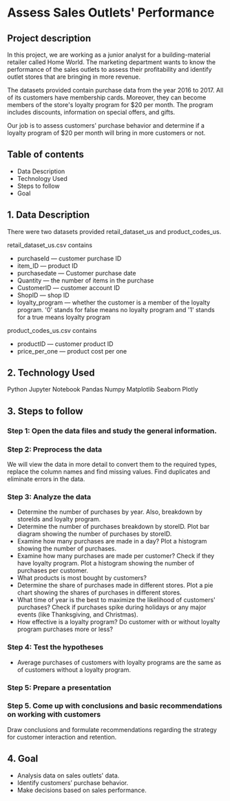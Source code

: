 # Assess Sales Outlets' Performance

## Project description

In this project, we are working as a junior analyst for a building-material retailer called Home World. The marketing department wants to know the performance of the sales outlets to assess their profitability and identify outlet stores that are bringing in more revenue.

The datasets provided contain purchase data from the year 2016 to 2017. All of its customers have membership cards. Moreover, they can become members of the store's loyalty program for $20 per month. The program includes discounts, information on special offers, and gifts.

Our job is to assess customers' purchase behavior and determine if a loyalty program of $20 per month will bring in more customers or not.

## Table of contents
- Data Description
- Technology Used
- Steps to follow 
- Goal
## 1. Data Description
There were two datasets provided retail_dataset_us and product_codes_us.

retail_dataset_us.csv contains
- purchaseId — customer purchase ID
- item_ID — product ID
- purchasedate — Customer purchase date
- Quantity — the number of items in the purchase
- CustomerID — customer account ID
- ShopID — shop ID
- loyalty_program — whether the customer is a member of the loyalty program. '0' stands for false means no loyalty program and '1' stands for a true means loyalty program

product_codes_us.csv contains
- productID — customer product ID
- price_per_one — product cost per one

## 2. Technology Used
Python
Jupyter Notebook
Pandas
Numpy
Matplotlib
Seaborn
Plotly

## 3. Steps to follow
### Step 1: Open the data files and study the general information.

### Step 2: Preprocess the data
We will view the data in more detail to convert them to the required types, replace the column names and find missing values. Find duplicates and eliminate errors in the data.

### Step 3: Analyze the data
- Determine the number of purchases by year. Also, breakdown by storeIds and loyalty program.
- Determine the number of purchases breakdown by storeID. Plot bar diagram showing the number of purchases by storeID.
- Examine how many purchases are made in a day? Plot a histogram showing the number of purchases.
- Examine how many purchases are made per customer? Check if they have loyalty program. Plot a histogram showing the number of purchases per customer.
- What products is most bought by customers?
- Determine the share of purchases made in different stores. Plot a pie chart showing the shares of purchases in different stores.
- What time of year is the best to maximize the likelihood of customers' purchases? Check if purchases spike during holidays or any major events (like Thanksgiving, and Christmas).
- How effective is a loyalty program? Do customer with or without loyalty program purchases more or less?

### Step 4: Test the hypotheses
- Average purchases of customers with loyalty programs are the same as of   customers without a loyalty program.

### Step 5: Prepare a presentation

### Step 5. Come up with conclusions and basic recommendations on working with customers
Draw conclusions and formulate recommendations regarding the strategy for customer interaction and retention.

## 4. Goal
- Analysis data on sales outlets' data.
- Identify customers’ purchase behavior.
- Make decisions based on sales performance.


